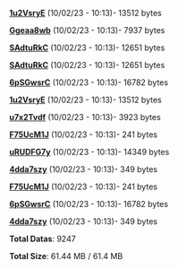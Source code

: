 [**1u2VsryE**](/data/1u2VsryE.txt) (10/02/23 - 10:13)- 13512 bytes

[**Ggeaa8wb**](/data/Ggeaa8wb.txt) (10/02/23 - 10:13)- 7937 bytes

[**SAdtuRkC**](/data/SAdtuRkC.txt) (10/02/23 - 10:13)- 12651 bytes

[**SAdtuRkC**](/data/SAdtuRkC.txt) (10/02/23 - 10:13)- 12651 bytes

[**6pSGwsrC**](/data/6pSGwsrC.txt) (10/02/23 - 10:13)- 16782 bytes

[**1u2VsryE**](/data/1u2VsryE.txt) (10/02/23 - 10:13)- 13512 bytes

[**u7x2Tvdf**](/data/u7x2Tvdf.txt) (10/02/23 - 10:13)- 3923 bytes

[**F75UcM1J**](/data/F75UcM1J.txt) (10/02/23 - 10:13)- 241 bytes

[**uRUDFG7y**](/data/uRUDFG7y.txt) (10/02/23 - 10:13)- 14349 bytes

[**4dda7szy**](/data/4dda7szy.txt) (10/02/23 - 10:13)- 349 bytes

[**F75UcM1J**](/data/F75UcM1J.txt) (10/02/23 - 10:13)- 241 bytes

[**6pSGwsrC**](/data/6pSGwsrC.txt) (10/02/23 - 10:13)- 16782 bytes

[**4dda7szy**](/data/4dda7szy.txt) (10/02/23 - 10:13)- 349 bytes

**Total Datas**: 9247

**Total Size**: 61.44 MB / 61.4 MB
